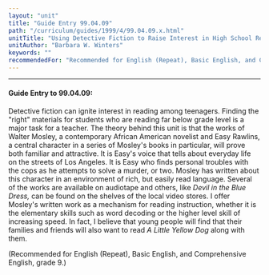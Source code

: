 ```yaml
---
layout: "unit"
title: "Guide Entry 99.04.09"
path: "/curriculum/guides/1999/4/99.04.09.x.html"
unitTitle: "Using Detective Fiction to Raise Interest in High School Readers"
unitAuthor: "Barbara W. Winters"
keywords: ""
recommendedFor: "Recommended for English (Repeat), Basic English, and Comprehensive English, grade 9."
---
```

<body>
<hr/>
 <h4>
  Guide Entry to 99.04.09:
 </h4>
 Detective fiction can ignite interest in reading among teenagers. Finding the "right" materials for students who are reading far below grade level is a major task for a teacher. The theory behind this unit is that the works of Walter Mosley, a contemporary African American novelist and Easy Rawlins, a central character in a series of Mosley's books in particular, will prove both familiar and attractive. It is Easy's voice that tells about everyday life on the streets of Los Angeles. It is Easy who finds personal troubles with the cops as he attempts to solve a murder, or two. Mosley has written about this character in an environment of rich, but easily read language. Several of the works are available on audiotape and others, like
 <i>
  Devil in the Blue Dress,
 </i>
 can be found on the shelves of the local video stores.  I offer Mosley's written work as a mechanism for reading instruction, whether it is the elementary skills such as word decoding or the higher level skill of increasing speed. In fact, I believe that young people will find that their families and friends will also want to read
 <i>
  A Little Yellow Dog
 </i>
 along with them.
 <p>
  (Recommended for English (Repeat), Basic English, and Comprehensive English, grade 9.)
 </p>

</body>